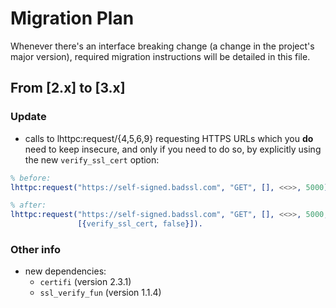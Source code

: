 # Migration Plan
Whenever there's an interface breaking change (a change in the project's major version),
required migration instructions will be detailed in this file.

## From [2.x] to [3.x]
### Update
- calls to lhttpc:request/{4,5,6,9} requesting HTTPS URLs which you **do** need to keep
  insecure, and only if you need to do so, by explicitly using the new `verify_ssl_cert` option:
```erlang
% before:
lhttpc:request("https://self-signed.badssl.com", "GET", [], <<>>, 5000).

% after:
lhttpc:request("https://self-signed.badssl.com", "GET", [], <<>>, 5000,
               [{verify_ssl_cert, false}]).
```
### Other info
- new dependencies:
    - `certifi` (version 2.3.1)
    - `ssl_verify_fun` (version 1.1.4)
